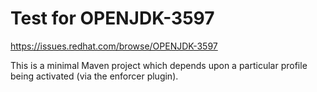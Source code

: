 # Test for OPENJDK-3597

<https://issues.redhat.com/browse/OPENJDK-3597>

This is a minimal Maven project which depends upon a particular profile
being activated (via the enforcer plugin).
